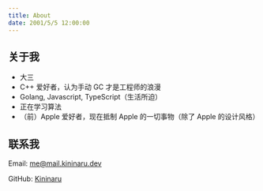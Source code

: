 ```yaml
---
title: About
date: 2001/5/5 12:00:00
---
```


## 关于我

- 大三
- C++ 爱好者，认为手动 GC 才是工程师的浪漫
- Golang, Javascript, TypeScript（生活所迫）
- 正在学习算法
- （前）Apple 爱好者，现在抵制 Apple 的一切事物（除了 Apple 的设计风格）

## 联系我

Email: me@mail.kininaru.dev

GitHub: [Kininaru](https://github.com/Kininaru)



